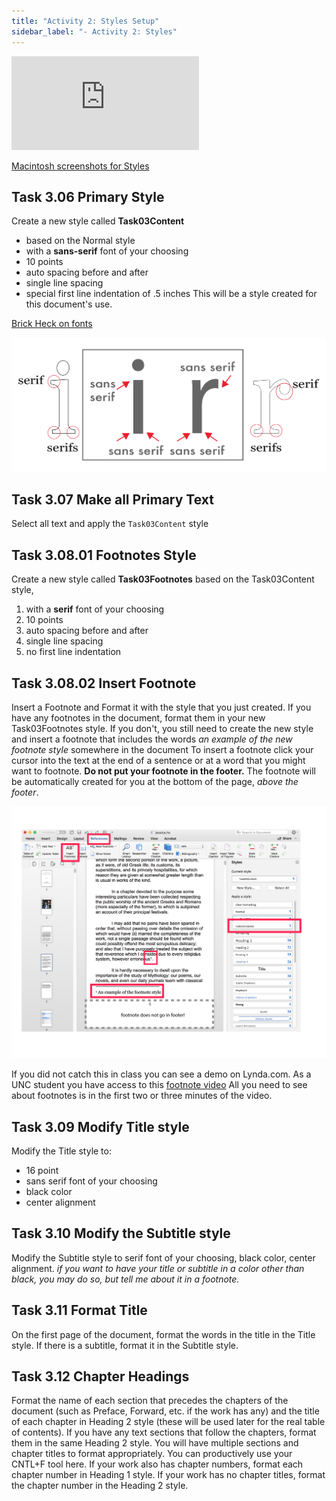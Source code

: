 ```yaml
---
title: "Activity 2: Styles Setup"
sidebar_label: "- Activity 2: Styles"
---
```


<div class='embed-container'><iframe src='https://uncch.hosted.panopto.com/Panopto/Pages/Embed.aspx?pid=a97c11bf-87da-465c-8627-acf00002b963&autoplay=false&offerviewer=true&showtitle=true&showbrand=false&start=0&interactivity=all' frameborder='0' allowfullscreen></iframe></div>

[Macintosh screenshots for Styles](https://github.com/lblakej/document-markup-mac-help/blob/master/docs-mac-project-part-2/README.md)

## Task 3.06 Primary Style
Create a new style called **Task03Content**
* based on the Normal style
* with a **sans-serif** font of your choosing
* 10 points
* auto spacing before and after
* single line spacing
* special first line indentation of .5 inches
This will be a style created for this document's use.

[Brick Heck on fonts](https://www.youtube.com/watch?v=8nL-8H61Aiw)

![fonts graphic](/img/fonts.png)

## Task 3.07 Make all Primary Text
Select all text and apply the ```Task03Content``` style

## Task 3.08.01 Footnotes Style
Create a new style called **Task03Footnotes** based on the Task03Content style,
1. with a **serif** font of your choosing
2. 10 points
3. auto spacing before and after
4. single line spacing
5. no first line indentation

## Task 3.08.02 Insert Footnote
Insert a Footnote and Format it with the style that you just created.
If you have any footnotes in the document, format them in your new Task03Footnotes style.
If you don't, you still need to create the new style and insert a footnote that includes the words *an example of the new footnote style* somewhere in the document
To insert a footnote click your cursor into the text at the end of a sentence or at a word that you might want to footnote. **Do not put your footnote in the footer.** The footnote will be automatically created for you at the bottom of the page, *above the footer*.

![footnote image](/img/footnote.svg)

If you did not catch this in class you can see a demo on Lynda.com. As a UNC student you have access to this [footnote video](https://www.lynda.com/Word-tutorials/Create-footnote-endnote/664807/736011-4.html) All you need to see about footnotes is in the first two or three minutes of the video.

## Task 3.09 Modify Title style
Modify the Title style to:
* 16 point
* sans serif font of your choosing
* black color
* center alignment

## Task 3.10 Modify the Subtitle style
Modify the Subtitle style to serif font of your choosing,
black color, center alignment.
*if you want to have your title or subtitle in a color other than black, you may do so, but tell me about it in a footnote.*

## Task 3.11 Format Title
On the first page of the document, format the words in the title in the Title style.
If there is a subtitle, format it in the Subtitle style.

## Task 3.12 Chapter Headings
Format the name of each section that precedes the chapters of the document (such as Preface, Forward, etc. if the work has any) and the title of each chapter in Heading 2 style (these will be used later for the real table of contents). If you have any text sections that follow the chapters, format them in the same Heading 2 style.  You will have multiple sections and chapter titles to format appropriately. You can productively use your CNTL+F tool here. If your work also has chapter numbers, format each chapter number in Heading 1 style. If your work has no chapter titles, format the chapter number in the Heading 2 style.
